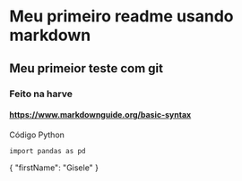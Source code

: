 # Meu primeiro readme usando markdown
## Meu primeior teste com git
### Feito na harve

#### https://www.markdownguide.org/basic-syntax

Código Python
```
import pandas as pd
```

{
	"firstName": "Gisele"
}